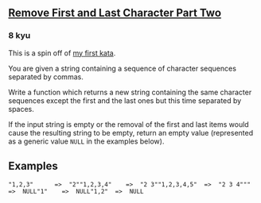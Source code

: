 <h2><a href=https://www.codewars.com/kata/570597e258b58f6edc00230d/train/javascript target="_blank">Remove First and Last Character Part Two</a></h2><h3>8 kyu</h3><p>This is a spin off of <a href="http://www.codewars.com/kata/56bc28ad5bdaeb48760009b0" data-turbolinks="false" target="_blank">my first kata</a>.</p><p>You are given a string containing a sequence of character sequences separated by commas.</p><p>Write a function which returns a new string containing the same character sequences except the first and the last ones but this time separated by spaces.</p><p>If the input string is empty or the removal of the first and last items would cause the resulting string to be empty, return an empty value (represented as a generic value <code>NULL</code> in the examples below).</p><h2 id="examples">Examples</h2><pre><code>"1,2,3"      =&gt;  "2""1,2,3,4"    =&gt;  "2 3""1,2,3,4,5"  =&gt;  "2 3 4"""     =&gt;  NULL"1"    =&gt;  NULL"1,2"  =&gt;  NULL</code></pre>